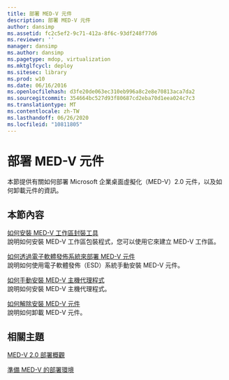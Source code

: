 ```yaml
---
title: 部署 MED-V 元件
description: 部署 MED-V 元件
author: dansimp
ms.assetid: fc2c5ef2-9c71-412a-8f6c-93df248f77d6
ms.reviewer: ''
manager: dansimp
ms.author: dansimp
ms.pagetype: mdop, virtualization
ms.mktglfcycl: deploy
ms.sitesec: library
ms.prod: w10
ms.date: 06/16/2016
ms.openlocfilehash: d3fe20de063ec310eb996a8c2e8e70813aca7da2
ms.sourcegitcommit: 354664bc527d93f80687cd2eba70d1eea024c7c3
ms.translationtype: MT
ms.contentlocale: zh-TW
ms.lasthandoff: 06/26/2020
ms.locfileid: "10811805"
---
```

# 部署 MED-V 元件


本節提供有關如何部署 Microsoft 企業桌面虛擬化（MED-V）2.0 元件，以及如何卸載元件的資訊。

## 本節內容


<a href="" id="how-to-install-the-med-v-workspace-packager"></a>[如何安裝 MED-V 工作區封裝工具](how-to-install-the-med-v-workspace-packager.md)  
說明如何安裝 MED-V 工作區包裝程式，您可以使用它來建立 MED-V 工作區。

<a href="" id="how-to-deploy-the-med-v-components-through-an-electronic-software-distribution-system"></a>[如何透過電子軟體發佈系統來部署 MED-V 元件](how-to-deploy-the-med-v-components-through-an-electronic-software-distribution-system.md)  
說明如何使用電子軟體發佈（ESD）系統手動安裝 MED-V 元件。

<a href="" id="how-to-manually-install-the-med-v-host-agent"></a>[如何手動安裝 MED-V 主機代理程式](how-to-manually-install-the-med-v-host-agent.md)  
說明如何安裝 MED-V 主機代理程式。

<a href="" id="how-to-uninstall-the-med-v-components"></a>[如何解除安裝 MED-V 元件](how-to-uninstall-the-med-v-components.md)  
說明如何卸載 MED-V 元件。

## 相關主題


[MED-V 2.0 部署概觀](med-v-20-deployment-overview.md)

[準備 MED-V 的部署環境](prepare-the-deployment-environment-for-med-v.md)

 

 





